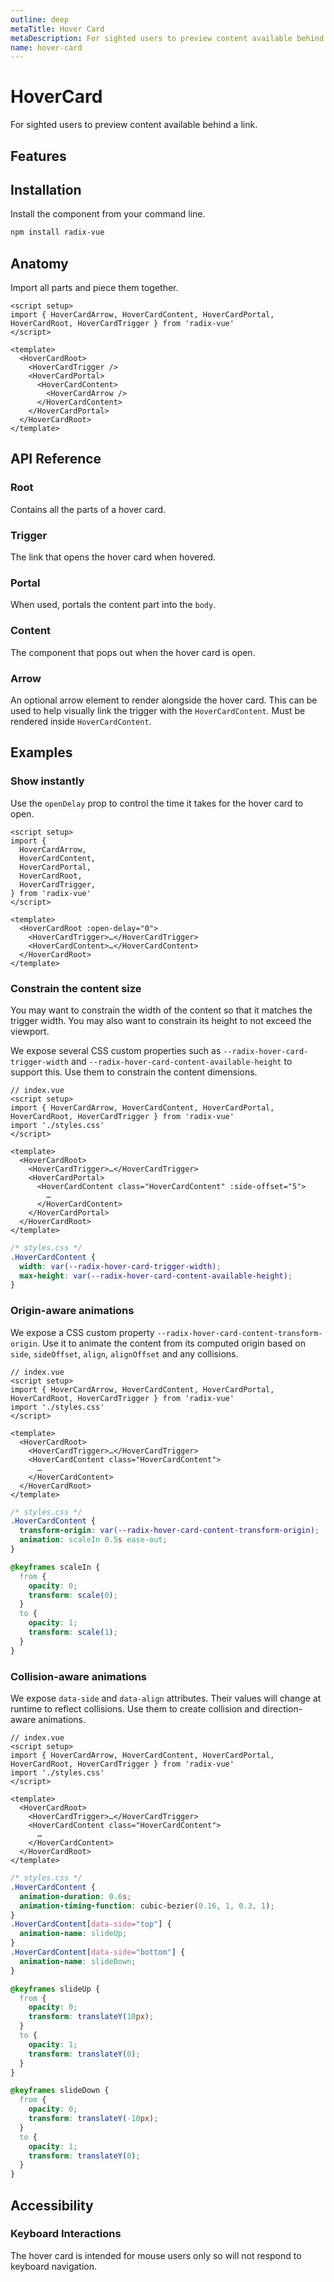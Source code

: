 ```yaml
---
outline: deep
metaTitle: Hover Card
metaDescription: For sighted users to preview content available behind a link.
name: hover-card
---
```


<script setup> 
import DemoHoverCard from '../../components/demo/HoverCard/index.vue' 
</script>

# HoverCard

<Description>
For sighted users to preview content available behind a link.
</Description>

<HeroContainer folder="HoverCard">
<DemoHoverCard />
<template v-slot:codeSlot>
<HeroCodeGroup>
<div filename="index.vue">

<<< ../../components/demo/HoverCard/index.vue

</div>
<div filename="tailwind.config.js">

<<< ../../components/demo/HoverCard/tailwind.config.js

</div>
</HeroCodeGroup>
</template>
</HeroContainer>

## Features

<Highlights
  :features="[
    'Can be controlled or uncontrolled.',
    'Customize side, alignment, offsets, collision handling.',
    'Optionally render a pointing arrow.',
    'Supports custom open and close delays.',
    'Opens on hover only.',
    'Ignored by screen readers.',
  ]"
/>

## Installation

Install the component from your command line.

```bash
npm install radix-vue
```

## Anatomy

Import all parts and piece them together.

```vue
<script setup>
import { HoverCardArrow, HoverCardContent, HoverCardPortal, HoverCardRoot, HoverCardTrigger } from 'radix-vue'
</script>

<template>
  <HoverCardRoot>
    <HoverCardTrigger />
    <HoverCardPortal>
      <HoverCardContent>
        <HoverCardArrow />
      </HoverCardContent>
    </HoverCardPortal>
  </HoverCardRoot>
</template>
```

## API Reference

### Root

Contains all the parts of a hover card.

<PropsTable
  :data="[
    {
      name: 'defaultOpen',
      type: 'boolean',
      description: '<span> The open state of the hover card when it is initially rendered. Use when you do not need to control its open state.</span>',
    },
    {
      name: 'open',
      type: 'boolean',
      description: '<span> The controlled open state of the hover card. Must be binded with <Code>v-model</Code>.</span>',
    },
    {
      name: 'openDelay',
      type: 'number',
      default: 700,
      description:
        'The duration from when the mouse enters the trigger until the hover card opens.',
    },
    {
      name: 'closeDelay',
      type: 'number',
      default: 300,
      description:
        'The duration from when the mouse leaves the trigger or content until the hover card closes.',
    },
  ]"
/>

<EmitsTable 
  :data="[
    {
      name: '@update:open',
      type: '(value: boolean) => void',
      description: 'Event handler called when the open state of the hover card changes.'
    }
  ]" 
/>


### Trigger

The link that opens the hover card when hovered.

<PropsTable
  :data="[
    {
      name: 'asChild',
      required: false,
      type: 'boolean',
      default: 'false',
      description: 'Change the default rendered element for the one passed as a child, merging their props and behavior.<br><br>Read our <a href=&quot;/guides/composition&quot;>Composition</a> guide for more details.',
    },
  ]"
/>

<DataAttributesTable
  :data="[
    {
      attribute: '[data-state]',
      values: ['open', 'closed'],
    },
  ]"
/>

### Portal

When used, portals the content part into the `body`.


<PropsTable
  :data="[
    {
      name: 'to',
      type:  'string | HTMLElement',
      default: 'body',
      description: 'Vue native teleport component props. (to)',
    },
  ]"
/>

### Content

The component that pops out when the hover card is open.

<PropsTable
  :data="[
    {
      name: 'asChild',
      required: false,
      type: 'boolean',
      default: 'false',
      description: 'Change the default rendered element for the one passed as a child, merging their props and behavior.<br><br>Read our <a href=&quot;/guides/composition&quot;>Composition</a> guide for more details.',
    },
    {
      name: 'side',
      type: '&quot;top&quot; | &quot;right&quot; | &quot;bottom&quot; | &quot;left&quot;',
      typeSimple: 'enum',
      default: '&quot;bottom&quot;',
      description: '<span> The preferred side of the trigger to render against when open. Will be reversed when collisions occur and <Code>avoidCollisions</Code> is enabled.</span>',
    },
    {
      name: 'sideOffset',
      type: 'number',
      default: '0',
      description: '<span> <span>The distance in pixels from the trigger.</span></span>',
    },
    {
      name: 'align',
      type: '&quot;start&quot; | &quot;center&quot; | &quot;end&quot;',
      typeSimple: 'enum',
      default: '&quot;center&quot;',
      description: '<span> The preferred alignment against the trigger. May change when collisions occur.</span>',
    },
    {
      name: 'alignOffset',
      type: 'number',
      default: '0',
      description: '<span> An offset in pixels from the <Code>&quot;start&quot;</Code> or <Code>&quot;end&quot;</Code> alignment options.</span>',
    },
    {
      name: 'avoidCollisions',
      type: 'boolean',
      default: 'true',
      description: '<span> When <Code>true</Code>, overrides the <Code>side</Code> and <Code>align</Code> preferences to prevent collisions with boundary edges.</span>',
    },
    {
      name: 'collisionBoundary',
      type: 'Element | null | Array<Element | null>',
      typeSimple: 'Boundary',
      default: '[]',
      description: '<span> The element used as the collision boundary. By default this is the viewport, though you can provide additional element(s) to be included in this check.</span>',
    },
    {
      name: 'collisionPadding',
      type: 'number | Partial<Record<Side, number>>',
      typeSimple: 'number | Padding',
      default: '0',
      description: '<span> The distance in pixels from the boundary edges where collision detection should occur. Accepts a number (same for all sides), or a partial padding object, for example: <Code>{`{ top: 20, left: 20 }`}</Code> .</span>',
    },
    {
      name: 'arrowPadding',
      type: 'number',
      default: '0',
      description: '<span> The padding between the arrow and the edges of the content. If your content has <Code>border-radius</Code>, this will prevent it from overflowing the corners.</span>',
    },
    {
      name: 'sticky',
      type: '&quot;partial&quot; | &quot;always&quot;',
      typeSimple: 'enum',
      default: '&quot;partial&quot;',
      description: '<span> The sticky behavior on the align axis. <Code>&quot;partial&quot;</Code> will keep the content in the boundary as long as the trigger is at least partially in the boundary whilst <Code>&quot;always&quot;</Code> will keep the content in the boundary regardless.</span>',
    },
    {
      name: 'hideWhenDetached',
      type: 'boolean',
      default: 'false',
      description: '<span> Whether to hide the content when the trigger becomes fully occluded.</span>',
    },
  ]"
/>

<DataAttributesTable
  :data="[
    {
      attribute: '[data-state]',
      values: ['open', 'closed'],
    },
    {
      attribute: '[data-side]',
      values: ['left', 'right', 'bottom', 'top'],
    },
    {
      attribute: '[data-align]',
      values: ['start', 'end', 'center'],
    },
  ]"
/>

<CssVariablesTable
  :data="[
    {
      cssVariable: '--radix-hover-card-content-transform-origin',
      description: 'The <Code>transform-origin</Code> computed from the content and arrow positions/offsets',
    },
    {
      cssVariable: '--radix-hover-card-content-available-width',
      description: 'The remaining width between the trigger and the boundary edge',
    },
    {
      cssVariable: '--radix-hover-card-content-available-height',
      description: 'The remaining height between the trigger and the boundary edge',
    },
    {
      cssVariable: '--radix-hover-card-trigger-width',
      description: 'The width of the trigger',
    },
    {
      cssVariable: '--radix-hover-card-trigger-height',
      description: 'The height of the trigger',
    },
  ]"
/>

### Arrow

An optional arrow element to render alongside the hover card. This can be used to help visually link the trigger with the `HoverCardContent`. Must be rendered inside `HoverCardContent`.

<PropsTable
  :data="[
    {
      name: 'asChild',
      required: false,
      type: 'boolean',
      default: 'false',
      description: 'Change the default rendered element for the one passed as a child, merging their props and behavior.<br><br>Read our <a href=&quot;/guides/composition&quot;>Composition</a> guide for more details.',
    },
    {
      name: 'width',
      type: 'number',
      default: 10,
      description: '<span>The width of the arrow in pixels.</span>',
    },
    {
      name: 'height',
      type: 'number',
      default: 5,
      description: '<span>The height of the arrow in pixels.</span>',
    },
  ]"
/>

## Examples

### Show instantly

Use the `openDelay` prop to control the time it takes for the hover card to open.

```vue line=12
<script setup>
import {
  HoverCardArrow,
  HoverCardContent,
  HoverCardPortal,
  HoverCardRoot,
  HoverCardTrigger,
} from 'radix-vue'
</script>

<template>
  <HoverCardRoot :open-delay="0">
    <HoverCardTrigger>…</HoverCardTrigger>
    <HoverCardContent>…</HoverCardContent>
  </HoverCardRoot>
</template>
````

### Constrain the content size

You may want to constrain the width of the content so that it matches the trigger width. You may also want to constrain its height to not exceed the viewport.

We expose several CSS custom properties such as `--radix-hover-card-trigger-width` and `--radix-hover-card-content-available-height` to support this. Use them to constrain the content dimensions.

```vue line=17
// index.vue
<script setup>
import { HoverCardArrow, HoverCardContent, HoverCardPortal, HoverCardRoot, HoverCardTrigger } from 'radix-vue'
import './styles.css'
</script>

<template>
  <HoverCardRoot>
    <HoverCardTrigger>…</HoverCardTrigger>
    <HoverCardPortal>
      <HoverCardContent class="HoverCardContent" :side-offset="5">
        …
      </HoverCardContent>
    </HoverCardPortal>
  </HoverCardRoot>
</template>
```

```css
/* styles.css */
.HoverCardContent {
  width: var(--radix-hover-card-trigger-width);
  max-height: var(--radix-hover-card-content-available-height);
}
```

### Origin-aware animations

We expose a CSS custom property `--radix-hover-card-content-transform-origin`. Use it to animate the content from its computed origin based on `side`, `sideOffset`, `align`, `alignOffset` and any collisions.

```vue line=16
// index.vue
<script setup>
import { HoverCardArrow, HoverCardContent, HoverCardPortal, HoverCardRoot, HoverCardTrigger } from 'radix-vue'
import './styles.css'
</script>

<template>
  <HoverCardRoot>
    <HoverCardTrigger>…</HoverCardTrigger>
    <HoverCardContent class="HoverCardContent">
      …
    </HoverCardContent>
  </HoverCardRoot>
</template>
```

```css line=3
/* styles.css */
.HoverCardContent {
  transform-origin: var(--radix-hover-card-content-transform-origin);
  animation: scaleIn 0.5s ease-out;
}

@keyframes scaleIn {
  from {
    opacity: 0;
    transform: scale(0);
  }
  to {
    opacity: 1;
    transform: scale(1);
  }
}
```

### Collision-aware animations

We expose `data-side` and `data-align` attributes. Their values will change at runtime to reflect collisions. Use them to create collision and direction-aware animations.

```vue line=16
// index.vue
<script setup>
import { HoverCardArrow, HoverCardContent, HoverCardPortal, HoverCardRoot, HoverCardTrigger } from 'radix-vue'
import './styles.css'
</script>

<template>
  <HoverCardRoot>
    <HoverCardTrigger>…</HoverCardTrigger>
    <HoverCardContent class="HoverCardContent">
      …
    </HoverCardContent>
  </HoverCardRoot>
</template>
```

```css line=6-11
/* styles.css */
.HoverCardContent {
  animation-duration: 0.6s;
  animation-timing-function: cubic-bezier(0.16, 1, 0.3, 1);
}
.HoverCardContent[data-side="top"] {
  animation-name: slideUp;
}
.HoverCardContent[data-side="bottom"] {
  animation-name: slideDown;
}

@keyframes slideUp {
  from {
    opacity: 0;
    transform: translateY(10px);
  }
  to {
    opacity: 1;
    transform: translateY(0);
  }
}

@keyframes slideDown {
  from {
    opacity: 0;
    transform: translateY(-10px);
  }
  to {
    opacity: 1;
    transform: translateY(0);
  }
}
```

## Accessibility

### Keyboard Interactions

The hover card is intended for mouse users only so will not respond to keyboard navigation.

